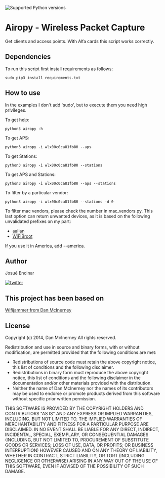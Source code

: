 ![Supported Python versions](https://img.shields.io/badge/python-3.6-blue.svg?style=flat-square)

# **Airopy - Wireless Packet Capture**

Get clients and access points. With Alfa cards this script works correctly.

## Dependencies

To run this script first install requirements as follows:

```[python]
sudo pip3 install requirements.txt 
```

## How to use

In the examples I don't add 'sudo', but to execute them you need high privileges.

To get help:
```[python]
python3 airopy -h
```

To get APS:

```[python]
python3 airopy -i wlx00c0ca81fb80 --aps
```

To get Stations:
```[python]
python3 airopy -i wlx00c0ca81fb80 --stations
```

To get APS and Stations:
```[python]
python3 airopy -i wlx00c0ca81fb80 --aps --stations
```

To filter by a particular vendor:
```[python]
python3 airopy -i wlx00c0ca81fb80 --stations -d 0
```

To filter mac vendors, please check the number in mac_vendors.py. This last option can return unwanted devices, as it is based on the following unvalidated prefixes on my part:

* [aallan](https://gist.github.com/aallan/b4bb86db86079509e6159810ae9bd3e4)
* [WiFiBroot](https://raw.githubusercontent.com/hash3liZer/WiFiBroot/master/utils/macers.txt)

If you use it in America, add --america.


## Author

Josué Encinar

[![twitter][1.1]][1]


## This project has been based on

[Wifijammer from Dan McInerney](https://github.com/DanMcInerney/wifijammer)

## License

Copyright (c) 2014, Dan McInerney All rights reserved.

Redistribution and use in source and binary forms, with or without modification, are permitted provided that the following conditions are met:

* Redistributions of source code must retain the above copyright notice, this list of conditions and the following disclaimer.
* Redistributions in binary form must reproduce the above copyright notice, this list of conditions and the following disclaimer in the documentation and/or other materials provided with the distribution.
* Neither the name of Dan McInerney nor the names of its contributors may be used to endorse or promote products derived from this software without specific prior written permission.

THIS SOFTWARE IS PROVIDED BY THE COPYRIGHT HOLDERS AND CONTRIBUTORS "AS IS" AND ANY EXPRESS OR IMPLIED WARRANTIES, INCLUDING, BUT NOT LIMITED TO, THE IMPLIED WARRANTIES OF MERCHANTABILITY AND FITNESS FOR A PARTICULAR PURPOSE ARE DISCLAIMED. IN NO EVENT SHALL BE LIABLE FOR ANY DIRECT, INDIRECT, INCIDENTAL, SPECIAL, EXEMPLARY, OR CONSEQUENTIAL DAMAGES (INCLUDING, BUT NOT LIMITED TO, PROCUREMENT OF SUBSTITUTE GOODS OR SERVICES; LOSS OF USE, DATA, OR PROFITS; OR BUSINESS INTERRUPTION) HOWEVER CAUSED AND ON ANY THEORY OF LIABILITY, WHETHER IN CONTRACT, STRICT LIABILITY, OR TORT (INCLUDING NEGLIGENCE OR OTHERWISE) ARISING IN ANY WAY OUT OF THE USE OF THIS SOFTWARE, EVEN IF ADVISED OF THE POSSIBILITY OF SUCH DAMAGE.


 
[1.1]: http://i.imgur.com/tXSoThF.png (twitter icon with padding)
[1]: http://www.twitter.com/josueencinar


<!-- Grab your social icons from https://github.com/carlsednaoui/gitsocial -->